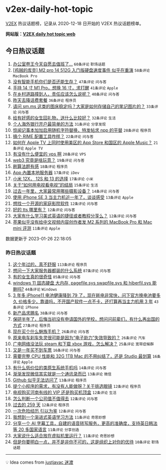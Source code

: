# v2ex-daily-hot-topic

[V2EX](https://www.v2ex.com/) 热议话题榜，记录从 2020-12-18 日开始的 V2EX 热议话题榜单。

**网站版：[V2EX daily hot topic web](https://boojack.github.io/v2ex-daily-hot-topic-web/)**

## 今日热议话题

<!-- TODAY BEGIN -->

1. [办公室卷王今天自愿去值班了…](https://www.v2ex.com/t/910675) `60条评论` `职场话题`
1. [[鸡贼的库克] M2 pro 14 512G 入门版硬盘速度事件 似乎在重演](https://www.v2ex.com/t/910672) `58条评论` `MacBook Pro`
1. [没有智能手机你们是否还能生存？](https://www.v2ex.com/t/910690) `47条评论` `问与答`
1. [手持 14 寸 M1 Pro，想换 16 寸，求打醒](https://www.v2ex.com/t/910693) `41条评论` `Apple`
1. [在乡村道路撞到人，责任应该怎么说呢？](https://www.v2ex.com/t/910708) `40条评论` `问与答`
1. [昨天去降话费套餐](https://www.v2ex.com/t/910710) `36条评论` `程序员`
1. [请问 sm.ms 这类的图床稳定吗？大家是如何存储自己的笔记图片的？](https://www.v2ex.com/t/910689) `33条评论` `问与答`
1. [给有好感的女生回礼物，送什么比较好？](https://www.v2ex.com/t/910730) `32条评论` `生活`
1. [个人海外银行开户最简单的方法](https://www.v2ex.com/t/910724) `31条评论` `分享发现`
1. [惊闻记事本加加启用随机字符替换，特发帖求 npp 的平替](https://www.v2ex.com/t/910777) `28条评论` `程序员`
1. [搞个 RIME 配置工具咋样？](https://www.v2ex.com/t/910717) `22条评论` `问与答`
1. [如何在 Apple TV 上同时使用美区的 App Store 和国区的 Apple Music？](https://www.v2ex.com/t/910667) `21条评论` `Apple TV`
1. [有没有什么便宜的 vps 啊](https://www.v2ex.com/t/910697) `20条评论` `VPS`
1. [web3 究竟是啥玩意？](https://www.v2ex.com/t/910737) `19条评论` `问与答`
1. [刷算法题有感](https://www.v2ex.com/t/910741) `18条评论` `程序员`
1. [App 內置本地服务器](https://www.v2ex.com/t/910706) `17条评论` `iDev`
1. [小米 12X， 12S 和 13 的选择](https://www.v2ex.com/t/910685) `17条评论` `小米`
1. [关于“如何用电视看电视”的结局](https://www.v2ex.com/t/910719) `15条评论` `生活`
1. [过去一年里，大家最常用哪些摄影设备？](https://www.v2ex.com/t/910684) `14条评论` `问与答`
1. [使用 iPhone SE 3 当主力机近一年了，谈谈感受](https://www.v2ex.com/t/910722) `13条评论` `Apple`
1. [想找一个开源的家庭影院软件](https://www.v2ex.com/t/910750) `12条评论` `问与答`
1. [好的 tts 哪里有？](https://www.v2ex.com/t/910720) `12条评论` `问与答`
1. [大家有什么学习美式英语的捷径或者教程分享么？](https://www.v2ex.com/t/910665) `12条评论` `问与答`
1. [苹果似乎没有给中文视频内容创作者发 M2 系列的 MacBook Pro 和 Mac mini 评测](https://www.v2ex.com/t/910768) `11条评论` `Apple`

数据更新于 2023-01-26 22:18:05

<!-- TODAY END -->

### 昨日热议话题

<!-- YESTERDAY BEGIN -->

1. [这个年过的，真不舒服](https://www.v2ex.com/t/910529) `113条评论` `程序员`
1. [想问一下大家服务器都装的什么系统](https://www.v2ex.com/t/910554) `87条评论` `问与答`
1. [有的女生真的很奇怪](https://www.v2ex.com/t/910629) `85条评论` `问与答`
1. [windows 11 固态硬盘 大内存, pagefile.sys swapfile.sys 和 hiberfil.sys 能删吗?](https://www.v2ex.com/t/910542) `44条评论` `Windows`
1. [3 年多 iPhone11 电池健康降到 79 了，现在耗电非常快，问下官方换电池要多久 价格多少，靠谱吗，不开国产软件一点不卡，还打算再当主力机用 3 年](https://www.v2ex.com/t/910561) `43条评论` `iPhone`
1. [新产品求赐名](https://www.v2ex.com/t/910532) `38条评论` `问与答`
1. [保研半年了，后悔当初没有申请国外的学校，想问问前辈们，有什么再出国的方式](https://www.v2ex.com/t/910562) `27条评论` `程序员`
1. [现在买个什么魅族手机？](https://www.v2ex.com/t/910528) `26条评论` `问与答`
1. [原来电车刹车失灵很可能是因为“电子助力”失效导致的？](https://www.v2ex.com/t/910530) `26条评论` `汽车`
1. [广电网络没法玩 steam 和下载 xbox 游戏，怎么解决？](https://www.v2ex.com/t/910531) `25条评论` `宽带症候群`
1. [又是一年买不到车票](https://www.v2ex.com/t/910602) `16条评论` `问与答`
1. [需要完整 CPU 性能和 32G 1TB Mac 的不用纠结了，还是 Studio 最划算](https://www.v2ex.com/t/910565) `16条评论` `Apple`
1. [有什么低价位的类原生系统手机吗](https://www.v2ex.com/t/910619) `14条评论` `问与答`
1. [渐渐发现微信其实就是一个通讯录而已](https://www.v2ex.com/t/910603) `13条评论` `微信`
1. [Github 似乎无法访问了](https://www.v2ex.com/t/910583) `13条评论` `程序员`
1. [提个小程序的需求，有没有人能做呀？关于挑选眼镜](https://www.v2ex.com/t/910609) `12条评论` `程序员`
1. [电视购买河南有线的 VIP 还是购买机顶盒](https://www.v2ex.com/t/910604) `12条评论` `生活`
1. [怎么判断一个公司值不值得去](https://www.v2ex.com/t/910597) `12条评论` `问与答`
1. [过去的 259 天](https://www.v2ex.com/t/910587) `12条评论` `程序员`
1. [一次危险经历 引以为鉴](https://www.v2ex.com/t/910581) `12条评论` `问与答`
1. [我想到一个渐进式英语学习方法](https://www.v2ex.com/t/910576) `11条评论` `奇思妙想`
1. [分享一个 AI 字幕工具，自建的语音转写服务，更高的准确度，支持英日韩法等 20 多国家语言](https://www.v2ex.com/t/910552) `11条评论` `分享创造`
1. [大家说什么适合放在虚拟机里运行？](https://www.v2ex.com/t/910536) `11条评论` `奇思妙想`
1. [但是你要明白一点，并不是非你不可的，这是组织上对你的优待](https://www.v2ex.com/t/910582) `10条评论` `职场话题`

<!-- YESTERDAY END -->

---

💡 Idea comes from [justjavac 迷渡](https://github.com/justjavac/)
